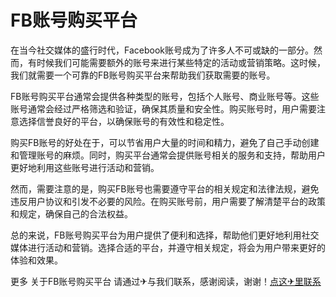 # FB账号购买平台

在当今社交媒体的盛行时代，Facebook账号成为了许多人不可或缺的一部分。然而，有时候我们可能需要额外的账号来进行某些特定的活动或营销策略。这时候，我们就需要一个可靠的FB账号购买平台来帮助我们获取需要的账号。

FB账号购买平台通常会提供各种类型的账号，包括个人账号、商业账号等。这些账号通常会经过严格筛选和验证，确保其质量和安全性。购买账号时，用户需要注意选择信誉良好的平台，以确保账号的有效性和稳定性。

购买FB账号的好处在于，可以节省用户大量的时间和精力，避免了自己手动创建和管理账号的麻烦。同时，购买平台通常会提供账号相关的服务和支持，帮助用户更好地利用这些账号进行活动和营销。

然而，需要注意的是，购买FB账号也需要遵守平台的相关规定和法律法规，避免违反用户协议和引发不必要的风险。在购买账号前，用户需要了解清楚平台的政策和规定，确保自己的合法权益。

总的来说，FB账号购买平台为用户提供了便利和选择，帮助他们更好地利用社交媒体进行活动和营销。选择合适的平台，并遵守相关规定，将会为用户带来更好的体验和效果。

更多 关于FB账号购买平台 请通过✈与我们联系，感谢阅读，谢谢！[点这✈里联系](https://ads.k02.cc)